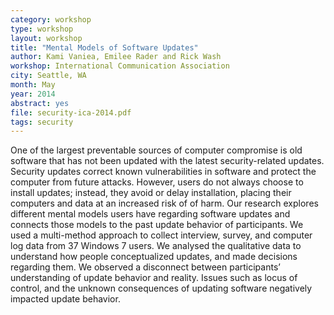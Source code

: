 ```yaml
---
category: workshop
type: workshop
layout: workshop
title: "Mental Models of Software Updates"
author: Kami Vaniea, Emilee Rader and Rick Wash
workshop: International Communication Association
city: Seattle, WA
month: May
year: 2014
abstract: yes
file: security-ica-2014.pdf
tags: security
---
```


One of the largest preventable sources of computer compromise is old software
that has not been updated with the latest security-related updates. Security
updates correct known vulnerabilities in software and protect the computer from
future attacks. However, users do not always choose to install updates;
instead, they avoid or delay installation, placing their computers and data at
an increased risk of of harm. Our research explores different mental models
users have regarding software updates and connects those models to the past
update behavior of participants. We used a multi-method approach to collect
interview, survey, and computer log data from 37 Windows 7 users. We analysed
the qualitative data to understand how people conceptualized updates, and made
decisions regarding them. We observed a disconnect between participants’
understanding of update behavior and reality. Issues such as locus of control,
and the unknown consequences of updating software negatively impacted update
behavior.
